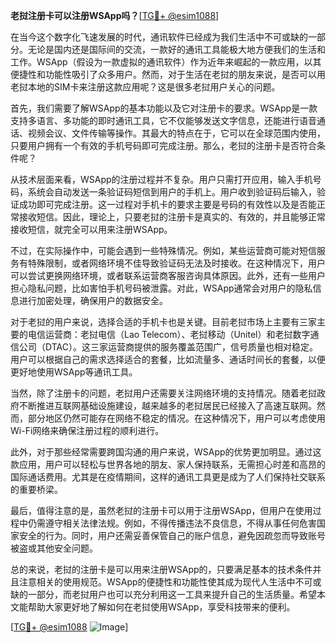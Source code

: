 **老挝注册卡可以注册WSApp吗？**[[TG💪+ @esim1088](https://t.me/s/esim1088)]

在当今这个数字化飞速发展的时代，通讯软件已经成为我们生活中不可或缺的一部分。无论是国内还是国际间的交流，一款好的通讯工具能极大地方便我们的生活和工作。WSApp（假设为一款虚拟的通讯软件）作为近年来崛起的一款应用，以其便捷性和功能性吸引了众多用户。然而，对于生活在老挝的朋友来说，是否可以用老挝本地的SIM卡来注册这款应用呢？这是很多老挝用户关心的问题。

首先，我们需要了解WSApp的基本功能以及它对注册卡的要求。WSApp是一款支持多语言、多功能的即时通讯工具，它不仅能够发送文字信息，还能进行语音通话、视频会议、文件传输等操作。其最大的特点在于，它可以在全球范围内使用，只要用户拥有一个有效的手机号码即可完成注册。那么，老挝的注册卡是否符合条件呢？

从技术层面来看，WSApp的注册过程并不复杂。用户只需打开应用，输入手机号码，系统会自动发送一条验证码短信到用户的手机上。用户收到验证码后输入，验证成功即可完成注册。这一过程对手机卡的要求主要是号码的有效性以及是否能正常接收短信。因此，理论上，只要老挝的注册卡是真实的、有效的，并且能够正常接收短信，就完全可以用来注册WSApp。

不过，在实际操作中，可能会遇到一些特殊情况。例如，某些运营商可能对短信服务有特殊限制，或者网络环境不佳导致验证码无法及时接收。在这种情况下，用户可以尝试更换网络环境，或者联系运营商客服咨询具体原因。此外，还有一些用户担心隐私问题，比如害怕手机号码被泄露。对此，WSApp通常会对用户的隐私信息进行加密处理，确保用户的数据安全。

对于老挝的用户来说，选择合适的手机卡也是关键。目前老挝市场上主要有三家主要的电信运营商：老挝电信（Lao Telecom）、老挝移动（Unitel）和老挝数字通信公司（DTAC）。这三家运营商提供的服务覆盖范围广，信号质量也相对稳定。用户可以根据自己的需求选择适合的套餐，比如流量多、通话时间长的套餐，以便更好地使用WSApp等通讯工具。

当然，除了注册卡的问题，老挝用户还需要关注网络环境的支持情况。随着老挝政府不断推进互联网基础设施建设，越来越多的老挝居民已经接入了高速互联网。然而，部分地区仍然可能存在网络不稳定的情况。在这种情况下，用户可以考虑使用Wi-Fi网络来确保注册过程的顺利进行。

此外，对于那些经常需要跨国沟通的用户来说，WSApp的优势更加明显。通过这款应用，用户可以轻松与世界各地的朋友、家人保持联系，无需担心时差和高昂的国际通话费用。尤其是在疫情期间，这样的通讯工具更是成为了人们保持社交联系的重要桥梁。

最后，值得注意的是，虽然老挝的注册卡可以用于注册WSApp，但用户在使用过程中仍需遵守相关法律法规。例如，不得传播违法不良信息，不得从事任何危害国家安全的行为。同时，用户还需妥善保管自己的账户信息，避免因疏忽而导致账号被盗或其他安全问题。

总的来说，老挝的注册卡是可以用来注册WSApp的，只要满足基本的技术条件并且注意相关的使用规范。WSApp的便捷性和功能性使其成为现代人生活中不可或缺的一部分，而老挝用户也可以充分利用这一工具来提升自己的生活质量。希望本文能帮助大家更好地了解如何在老挝使用WSApp，享受科技带来的便利。

[[TG💪+ @esim1088](https://t.me/s/esim1088) ![Image](https://i.postimg.cc/4NQfJmqS/Snipaste-2025-05-13-00-14-12.png)]